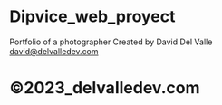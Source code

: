 # Dipvice_web_proyect
Portfolio of a photographer
Created by David Del Valle david@delvalledev.com

# ©2023_delvalledev.com
